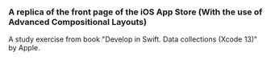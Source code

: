 ### A replica of the front page of the iOS App Store (With the use of Advanced Compositional Layouts)

A study exercise from book "Develop in Swift. Data collections (Xcode 13)" by Apple.
